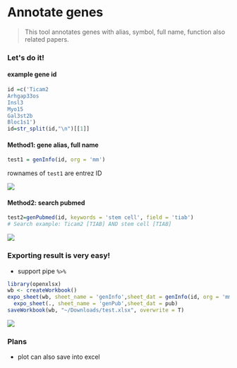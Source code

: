 # Annotate genes 

> This tool annotates genes with alias, symbol, full name, function also related papers.

### Let's do it!

#### example gene id

```R
id =c('Ticam2
Arhgap33os
Insl3
Myo15
Gal3st2b
Bloc1s1') 
id=str_split(id,"\n")[[1]]
```



#### Method1: gene alias, full name

```R
test1 = genInfo(id, org = 'mm')
```

rownames of `test1` are entrez ID

![](https://jieandze1314-1255603621.cos.ap-guangzhou.myqcloud.com/blog/2021-06-29-081721.png)

#### Method2: search pubmed 

```R
test2=genPubmed(id, keywords = 'stem cell', field = 'tiab')
# Search example: Ticam2 [TIAB] AND stem cell [TIAB] 
```

![](https://jieandze1314-1255603621.cos.ap-guangzhou.myqcloud.com/blog/2021-06-29-081925.png)





### Exporting result is very easy!

- support pipe ` %>% ` 

```R
library(openxlsx)
wb <- createWorkbook()
expo_sheet(wb, sheet_name = 'genInfo',sheet_dat = genInfo(id, org = 'mm')) %>% 
  expo_sheet(., sheet_name = 'genPub',sheet_dat = pub)
saveWorkbook(wb, "~/Downloads/test.xlsx", overwrite = T)
```

![](https://jieandze1314-1255603621.cos.ap-guangzhou.myqcloud.com/blog/2021-06-29-082350.png)



### Plans

- plot can also save into excel

